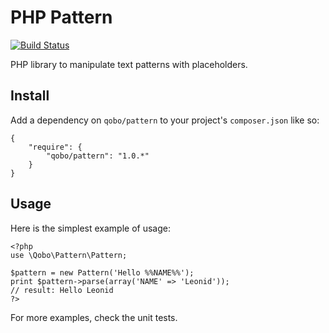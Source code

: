 PHP Pattern
===========

[![Build Status](https://travis-ci.org/QoboLtd/PHP-Pattern.svg?branch=master)](https://travis-ci.org/QoboLtd/PHP-Pattern)

PHP library to manipulate text patterns with placeholders.

Install
-------

Add a dependency on ```qobo/pattern``` to your project's ```composer.json``` like so:

```
{
	"require": {
		"qobo/pattern": "1.0.*"
	}
}
```

Usage
-----

Here is the simplest example of usage:

```
<?php
use \Qobo\Pattern\Pattern;

$pattern = new Pattern('Hello %%NAME%%');
print $pattern->parse(array('NAME' => 'Leonid'));
// result: Hello Leonid
?>
```

For more examples, check the unit tests.
